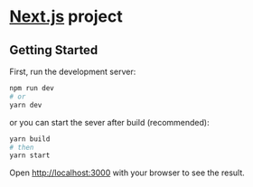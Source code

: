 # [Next.js](https://nextjs.org/) project

## Getting Started

First, run the development server:

```bash
npm run dev
# or
yarn dev
```

or you can start the sever after build (recommended):

```bash
yarn build
# then
yarn start
```

Open [http://localhost:3000](http://localhost:3000) with your browser to see the result.
